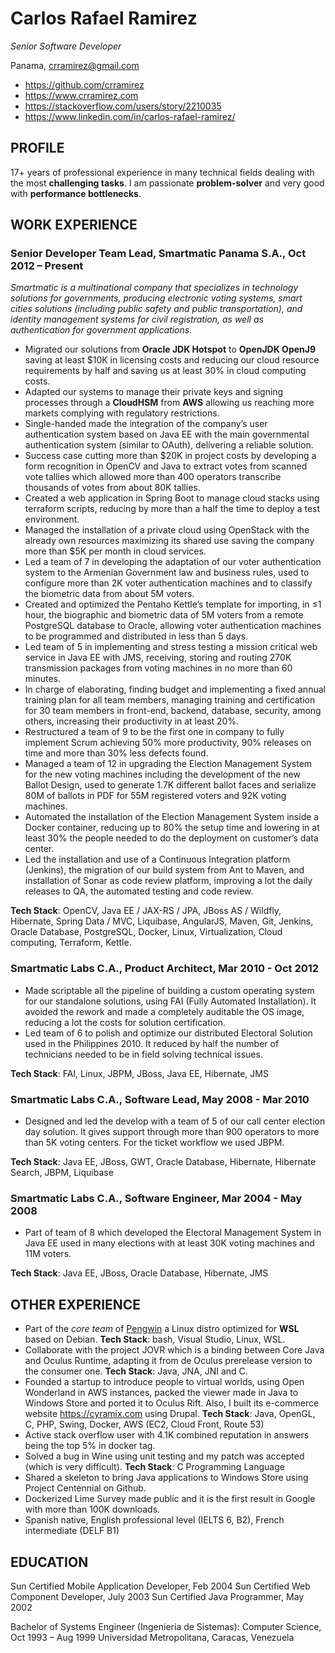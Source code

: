 # Carlos Rafael Ramirez
*Senior Software Developer*

Panama, crramirez@gmail.com
* https://github.com/crramirez
* https://www.crramirez.com
* https://stackoverflow.com/users/story/2210035
* https://www.linkedin.com/in/carlos-rafael-ramirez/

## PROFILE
17+ years of professional experience in many technical fields dealing with the most **challenging tasks**. I am passionate **problem-solver** and very good with **performance bottlenecks**.

## WORK EXPERIENCE

### Senior Developer Team Lead, Smartmatic Panama S.A., Oct 2012 – Present
*Smartmatic is a multinational company that specializes in technology solutions for governments, producing electronic voting systems, smart cities solutions (including public safety and public transportation), and identity management systems for civil registration, as well as authentication for government applications.*
* Migrated our solutions from **Oracle JDK Hotspot** to **OpenJDK OpenJ9** saving at least $10K in licensing costs and reducing our cloud resource requirements by half and saving us at least 30% in cloud computing costs.
* Adapted our systems to manage their private keys and signing processes through a **CloudHSM** from **AWS** allowing us reaching more markets complying with regulatory restrictions.
* Single-handed made the integration of the company’s user authentication system based on Java EE with the main governmental authentication system (similar to OAuth), delivering a reliable solution.
* Success case cutting more than $20K in project costs by developing a form recognition in OpenCV and Java to extract votes from scanned vote tallies which allowed more than 400 operators transcribe thousands of votes from about 80K tallies.
* Created a web application in Spring Boot to manage cloud stacks using terraform scripts, reducing by more than a half the time to deploy a test environment.
* Managed the installation of a private cloud using OpenStack with the already own resources maximizing its shared use saving the company more than $5K per month in cloud services.
* Led a team of 7 in developing the adaptation of our voter authentication system to the Armenian Government law and business rules, used to configure more than 2K voter authentication machines and to classify the biometric data from about 5M voters.
* Created and optimized the Pentaho Kettle’s template for importing, in ≤1 hour, the biographic and biometric data of 5M voters from a remote PostgreSQL database to Oracle, allowing voter authentication machines to be programmed and distributed in less than 5 days.
* Led team of 5 in implementing and stress testing a mission critical web service in Java EE with JMS, receiving, storing and routing 270K transmission packages from voting machines in no more than 60 minutes.
* In charge of elaborating, finding budget and implementing a fixed annual training plan for all team members, managing training and certification for 30 team members in front-end, backend, database, security, among others, increasing their productivity in at least 20%.
* Restructured a team of 9 to be the first one in company to fully implement Scrum achieving 50% more productivity, 90% releases on time and more than 30% less defects found.
* Managed a team of 12 in upgrading the Election Management System for the new voting machines including the development of the new Ballot Design, used to generate 1.7K different ballot faces and serialize 80M of ballots in PDF for 55M registered voters and 92K voting machines.
* Automated the installation of the Election Management System inside a Docker container, reducing up to 80% the setup time and lowering in at least 30% the people needed to do the deployment on customer’s data center.
* Led the installation and use of a Continuous Integration platform (Jenkins), the migration of our build system from Ant to Maven, and installation of Sonar as code review platform, improving a lot the daily releases to QA, the automated testing and code review.

**Tech Stack**: OpenCV, Java EE / JAX-RS / JPA, JBoss AS / Wildfly, Hibernate, Spring Data / MVC, Liquibase, AngularJS, Maven, Git, Jenkins, Oracle Database, PostgreSQL, Docker, Linux, Virtualization, Cloud computing, Terraform, Kettle.

### Smartmatic Labs C.A., Product Architect, Mar 2010 - Oct 2012
* Made scriptable all the pipeline of building a custom operating system for our standalone solutions, using FAI (Fully Automated Installation). It avoided the rework and made a completely auditable the OS image, reducing a lot the costs for solution certification.
* Led team of 6 to polish and optimize our distributed Electoral Solution used in the Philippines 2010. It reduced by half the number of technicians needed to be in field solving technical issues.

**Tech Stack**: FAI, Linux, JBPM, JBoss, Java EE, Hibernate, JMS
### Smartmatic Labs C.A., Software Lead, May 2008 - Mar 2010
* Designed and led the develop with a team of 5 of our call center election day solution. It gives support through more than 900 operators to more than 5K voting centers. For the ticket workflow we used JBPM.

**Tech Stack**: Java EE, JBoss, GWT, Oracle Database, Hibernate, Hibernate Search, JBPM, Liquibase
### Smartmatic Labs C.A., Software Engineer, Mar 2004 - May 2008
* Part of team of 8 which developed the Electoral Management System in Java EE used in many elections with at least 30K voting machines and 11M voters.

**Tech Stack**: Java EE, JBoss, Oracle Database, Hibernate, JMS

## OTHER EXPERIENCE
* Part of the *core team* of [Pengwin](https://github.com/WhitewaterFoundry/Pengwin#core-team) a Linux distro optimized for **WSL** based on Debian. **Tech Stack**: bash, Visual Studio, Linux, WSL.
* Collaborate with the project JOVR which is a binding between Core Java and Oculus Runtime, adapting it from de Oculus prerelease version to the consumer one. **Tech Stack**: Java, JNA, JNI and C.
* Founded a startup to introduce people to virtual worlds, using Open Wonderland in AWS instances, packed the viewer made in Java to Windows Store and ported it to Oculus Rift. Also, I built its e-commerce website https://cyramix.com using Drupal. **Tech Stack**: Java, OpenGL, C, PHP, Swing, Docker, AWS (EC2, Cloud Front, Route 53)
* Active stack overflow user with 4.1K combined reputation in answers being the top 5% in docker tag.
* Solved a bug in Wine using unit testing and my patch was accepted (which is very difficult). **Tech Stack**: C Programming Language
* Shared a skeleton to bring Java applications to Windows Store using Project Centennial on Github.
* Dockerized Lime Survey made public and it is the first result in Google with more than 100K downloads.
* Spanish native, English professional level (IELTS 6, B2), French intermediate (DELF B1)

## EDUCATION

Sun Certified Mobile Application Developer, Feb 2004
Sun Certified Web Component Developer, July 2003
Sun Certified Java Programmer, May 2002

Bachelor of Systems Engineer (Ingenieria de Sistemas): Computer Science, Oct 1993 – Aug 1999
Universidad Metropolitana, Caracas, Venezuela

